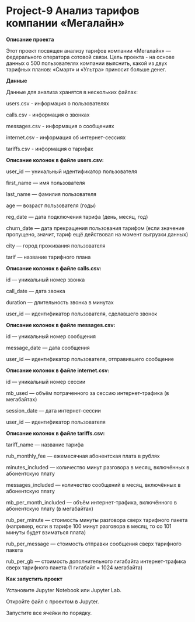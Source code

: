# Project-9 Анализ тарифов компании «Мегалайн»

**Описание проекта**

Этот проект посвящен анализу тарифов компании «Мегалайн» — федерального оператора сотовой связи. Цель проекта - на основе данных о 500 пользователях компании выяснить, какой из двух тарифных планов: «Смарт» и «Ультра» приносит больше денег.

**Данные**

Данные для анализа хранятся в нескольких файлах:

users.csv - информация о пользователях

calls.csv - информация о звонках

messages.csv - информация о сообщениях

internet.csv - информация об интернет-сессиях

tariffs.csv - информация о тарифах


**Описание колонок в файле users.csv:**

user_id — уникальный идентификатор пользователя

first_name — имя пользователя

last_name — фамилия пользователя

age — возраст пользователя (годы)

reg_date — дата подключения тарифа (день, месяц, год)

churn_date — дата прекращения пользования тарифом (если значение пропущено, значит, тариф ещё действовал на момент выгрузки данных)

city — город проживания пользователя

tarif — название тарифного плана


**Описание колонок в файле calls.csv:**

id — уникальный номер звонка

call_date — дата звонка

duration — длительность звонка в минутах

user_id — идентификатор пользователя, сделавшего звонок


**Описание колонок в файле messages.csv:**

id — уникальный номер сообщения

message_date — дата сообщения

user_id — идентификатор пользователя, отправившего сообщение


**Описание колонок в файле internet.csv:**

id — уникальный номер сессии

mb_used — объём потраченного за сессию интернет-трафика (в мегабайтах)

session_date — дата интернет-сессии

user_id — идентификатор пользователя


**Описание колонок в файле tariffs.csv:**

tariff_name — название тарифа

rub_monthly_fee — ежемесячная абонентская плата в рублях

minutes_included — количество минут разговора в месяц, включённых в абонентскую плату

messages_included — количество сообщений в месяц, включённых в абонентскую плату

mb_per_month_included — объём интернет-трафика, включённого в абонентскую плату (в мегабайтах)

rub_per_minute — стоимость минуты разговора сверх тарифного пакета (например, если в тарифе 100 минут разговора в месяц, то со 101 минуты будет взиматься плата)

rub_per_message — стоимость отправки сообщения сверх тарифного пакета

rub_per_gb — стоимость дополнительного гигабайта интернет-трафика сверх тарифного пакета (1 гигабайт = 1024 мегабайта)

**Как запустить проект**

Установите Jupyter Notebook или Jupyter Lab.

Откройте файл с проектом в Jupyter.

Запустите все ячейки по порядку.
